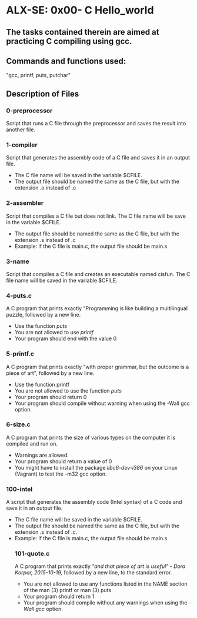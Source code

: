 <h1> ALX-SE: 0x00- C Hello_world </h1>

## The tasks contained therein are aimed at practicing C compiling using gcc.

## Commands and functions used:
"gcc, printf, puts, putchar"

## Description of Files
<h3>0-preprocessor</h3>
Script that runs a C file through the preprocessor and saves the result into another file.

<h3>1-compiler</h3>
Script that generates the assembly code of a C file and saves it in an output file.
<ul>
<li>The C file name will be saved in the variable $CFILE. </li>

<li>The output file should be named the same as the C file, but with the extension .o instead of .c</li>
</ul>

<h3>2-assembler</h3>
Script that compiles a C file but does not link. The C file name will be save in the variable $CFILE.
<ul>
<li>The output file should be named the same as the C file, but with the extension .s instead of .c</li>
<li>Example: if the C file is main.c, the output file should be main.s</li>
</ul>

<h3>3-name</h3>
Script that compiles a C file and creates an executable named cisfun. The C file name will be saved in the variable $CFILE.

<h3>4-puts.c</h3>
A C program that prints exactly "Programming is like building a multilingual puzzle, followed by a new line.
<ul>
<li>Use the function <em>puts</em></li>
<li>You are not allowed to use <em>printf</em></li>
<li>Your program should end with the value 0</li> </ul>

<h3>5-printf.c</h3>
A C program that prints exactly "with proper grammar, but the outcome is a piece of art", followed by a new line.

<ul>
<li>Use the function printf</li>
<li>You are not allowed to use the function <em>puts</em></li>
<li>Your program should return 0</li>
<li>Your program should compile without warning when using the -Wall gcc option.</li>
</ul>

<h3>6-size.c</h3>
A C program that prints the size of various types on the computer it is compiled and run on.

<ul>
<li>Warnings are allowed.</li>
<li>Your program should return a value of 0</li>
<li>You might have to install the package <em>libc6-dev-i386</em> on your Linux (Vagrant) to test the -m32 gcc option.
</ul>

<h3>100-intel</h3>
A script that generates the assembly code (Intel syntax) of a C code and save it in an output file.
<ul>
<li>The C file name will be saved in the variable $CFILE.</li>
<li>The output file should be named the same as the C file, but with the extension .s instead of .c.</li>
<li>Example: if the C file is main.c, the output file should be main.s</li>

<h3>101-quote.c</h3>
A C program that prints exactly <em>"and that piece of art is useful" - Dora Korpar, 2015-10-19,</em> followed by a new line, to the standard error.

<ul>
<li>You are not allowed to use any functions listed in the NAME section of the man (3) printf or man (3) puts</li>
<li>Your program should return 1 </li>
<li>Your program should compile without any warnings when using the <em>-Wall gcc</em> option.</li>
</ul>